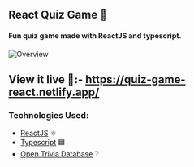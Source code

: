 ## React Quiz Game 🎯

#### Fun quiz game made with ReactJS and typescript.

![Overview](https://i.imgur.com/2b8kNuZ.png)

## View it live 🔴:- https://quiz-game-react.netlify.app/

### Technologies Used:

- <a href="https://reactjs.org/">ReactJS</a> ⚛
- <a href="https://https://www.typescriptlang.org/">Typescript</a> 🟦
- <a href="https://opentdb.com/">Open Trivia Database</a> ❔
